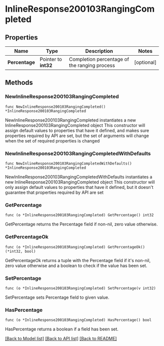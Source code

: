 # InlineResponse200103RangingCompleted

## Properties

Name | Type | Description | Notes
------------ | ------------- | ------------- | -------------
**Percentage** | Pointer to **int32** | Completion percentage of the ranging process | [optional] 

## Methods

### NewInlineResponse200103RangingCompleted

`func NewInlineResponse200103RangingCompleted() *InlineResponse200103RangingCompleted`

NewInlineResponse200103RangingCompleted instantiates a new InlineResponse200103RangingCompleted object
This constructor will assign default values to properties that have it defined,
and makes sure properties required by API are set, but the set of arguments
will change when the set of required properties is changed

### NewInlineResponse200103RangingCompletedWithDefaults

`func NewInlineResponse200103RangingCompletedWithDefaults() *InlineResponse200103RangingCompleted`

NewInlineResponse200103RangingCompletedWithDefaults instantiates a new InlineResponse200103RangingCompleted object
This constructor will only assign default values to properties that have it defined,
but it doesn't guarantee that properties required by API are set

### GetPercentage

`func (o *InlineResponse200103RangingCompleted) GetPercentage() int32`

GetPercentage returns the Percentage field if non-nil, zero value otherwise.

### GetPercentageOk

`func (o *InlineResponse200103RangingCompleted) GetPercentageOk() (*int32, bool)`

GetPercentageOk returns a tuple with the Percentage field if it's non-nil, zero value otherwise
and a boolean to check if the value has been set.

### SetPercentage

`func (o *InlineResponse200103RangingCompleted) SetPercentage(v int32)`

SetPercentage sets Percentage field to given value.

### HasPercentage

`func (o *InlineResponse200103RangingCompleted) HasPercentage() bool`

HasPercentage returns a boolean if a field has been set.


[[Back to Model list]](../README.md#documentation-for-models) [[Back to API list]](../README.md#documentation-for-api-endpoints) [[Back to README]](../README.md)


